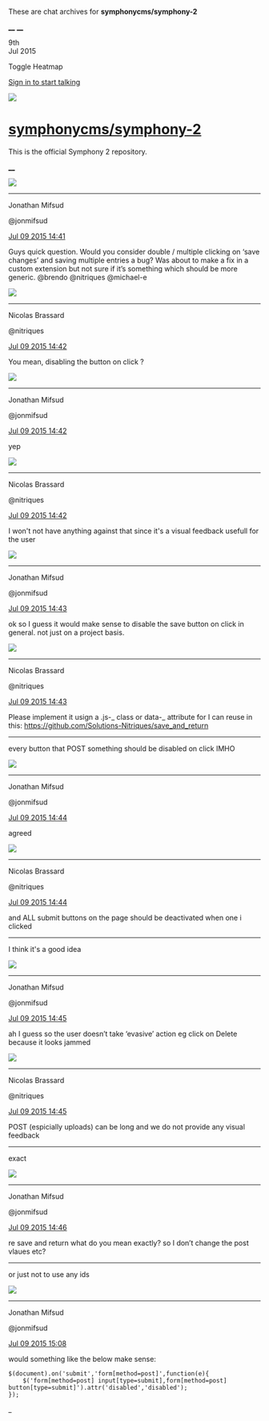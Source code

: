 These are chat archives for **symphonycms/symphony-2**

[__](/symphonycms/symphony-2/archives/2015/07/10)
[__](/symphonycms/symphony-2/archives/2015/07/08)

9th  
Jul 2015

Toggle Heatmap

[Sign in to start talking](/login?action=login&button=archive-login)

![](https://avatars-02.gitter.im/group/iv/3/57542c45c43b8c601977197e?s=48)

#  [symphonycms/symphony-2](/symphonycms/symphony-2)

This is the official Symphony 2 repository.

[ __ ](/orgs/symphonycms/rooms "More symphonycms rooms" )

![](https://avatars1.githubusercontent.com/u/859775?v=3&s=30)

__ __

Jonathan Mifsud

@jonmifsud

[Jul 09 2015
14:41](https://gitter.im/symphonycms/symphony-2?at=559e883726de773708e67e7a ""
)

Guys quick question. Would you consider double / multiple clicking on ‘save
changes’ and saving multiple entries a bug? Was about to make a fix in a
custom extension but not sure if it’s something which should be more generic.
@brendo @nitriques @michael-e

![](https://avatars1.githubusercontent.com/u/771169?v=3&s=30)

__ __

Nicolas Brassard

@nitriques

[Jul 09 2015
14:42](https://gitter.im/symphonycms/symphony-2?at=559e885cf4ca51b204931385 ""
)

You mean, disabling the button on click ?

![](https://avatars1.githubusercontent.com/u/859775?v=3&s=30)

__ __

Jonathan Mifsud

@jonmifsud

[Jul 09 2015
14:42](https://gitter.im/symphonycms/symphony-2?at=559e88636648f8067ccb3cdb ""
)

yep

![](https://avatars1.githubusercontent.com/u/771169?v=3&s=30)

__ __

Nicolas Brassard

@nitriques

[Jul 09 2015
14:42](https://gitter.im/symphonycms/symphony-2?at=559e886e90da10f30ae3f237 ""
)

I won't not have anything against that since it's a visual feedback usefull
for the user

![](https://avatars1.githubusercontent.com/u/859775?v=3&s=30)

__ __

Jonathan Mifsud

@jonmifsud

[Jul 09 2015
14:43](https://gitter.im/symphonycms/symphony-2?at=559e889290da10f30ae3f23c ""
)

ok so I guess it would make sense to disable the save button on click in
general. not just on a project basis.

![](https://avatars1.githubusercontent.com/u/771169?v=3&s=30)

__ __

Nicolas Brassard

@nitriques

[Jul 09 2015
14:43](https://gitter.im/symphonycms/symphony-2?at=559e889f6648f8067ccb3cea ""
)

Please implement it usign a .js-_ class or data-_ attribute for I can reuse in
this: <https://github.com/Solutions-Nitriques/save_and_return>

__ __

every button that POST something should be disabled on click IMHO

![](https://avatars1.githubusercontent.com/u/859775?v=3&s=30)

__ __

Jonathan Mifsud

@jonmifsud

[Jul 09 2015
14:44](https://gitter.im/symphonycms/symphony-2?at=559e88c76648f8067ccb3cf9 ""
)

agreed

![](https://avatars1.githubusercontent.com/u/771169?v=3&s=30)

__ __

Nicolas Brassard

@nitriques

[Jul 09 2015
14:44](https://gitter.im/symphonycms/symphony-2?at=559e88cd52cc8c664f514bf7 ""
)

and ALL submit buttons on the page should be deactivated when one i clicked

__ __

I think it's a good idea

![](https://avatars1.githubusercontent.com/u/859775?v=3&s=30)

__ __

Jonathan Mifsud

@jonmifsud

[Jul 09 2015
14:45](https://gitter.im/symphonycms/symphony-2?at=559e88ec52cc8c664f514c03 ""
)

ah I guess so the user doesn’t take ‘evasive’ action eg click on Delete
because it looks jammed

![](https://avatars1.githubusercontent.com/u/771169?v=3&s=30)

__ __

Nicolas Brassard

@nitriques

[Jul 09 2015
14:45](https://gitter.im/symphonycms/symphony-2?at=559e88f152cc8c664f514c04 ""
)

POST (espicially uploads) can be long and we do not provide any visual
feedback

__ __

exact

![](https://avatars1.githubusercontent.com/u/859775?v=3&s=30)

__ __

Jonathan Mifsud

@jonmifsud

[Jul 09 2015
14:46](https://gitter.im/symphonycms/symphony-2?at=559e89429399a9015e9b61d7 ""
)

re save and return what do you mean exactly? so I don’t change the post vlaues
etc?

__ __

or just not to use any ids

![](https://avatars1.githubusercontent.com/u/859775?v=3&s=30)

__ __

Jonathan Mifsud

@jonmifsud

[Jul 09 2015
15:08](https://gitter.im/symphonycms/symphony-2?at=559e8e86f4ca51b2049314ca ""
)

would something like the below make sense:

    
    
    $(document).on('submit','form[method=post]',function(e){
        $('form[method=post] input[type=submit],form[method=post] button[type=submit]').attr('disabled','disabled');
    });

_

